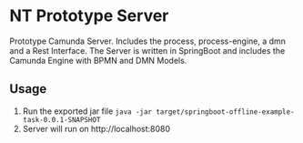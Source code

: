 # NT Prototype Server
Prototype Camunda Server. Includes the process, process-engine, a dmn and a Rest Interface.
The Server is written in SpringBoot and includes the Camunda Engine with BPMN and DMN Models.

## Usage
1. Run the exported jar file `java -jar target/springboot-offline-example-task-0.0.1-SNAPSHOT`
2. Server will run on http://localhost:8080
